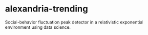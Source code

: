# alexandria-trending
Social-behavior fluctuation peak detector in a relativistic exponential environment using data science.
